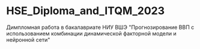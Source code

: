 # HSE_Diploma_and_ITQM_2023
Димпломная работа в бакалавриате НИУ ВШЭ "Прогнозирование ВВП с использованием комбинации динамической факторной модели и нейронной сети"
